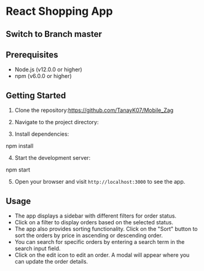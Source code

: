 
# React Shopping App


## Switch to Branch master 
## Prerequisites

- Node.js (v12.0.0 or higher)
- npm (v6.0.0 or higher)

## Getting Started

1. Clone the repository:https://github.com/TanayK07/Mobile_Zag
2. Navigate to the project directory:

3. Install dependencies:

npm install



4. Start the development server:

npm start

5. Open your browser and visit `http://localhost:3000` to see the app.

## Usage

- The app displays a sidebar with different filters for order status.
- Click on a filter to display orders based on the selected status.
- The app also provides sorting functionality. Click on the "Sort" button to sort the orders by price in ascending or descending order.
- You can search for specific orders by entering a search term in the search input field.
- Click on the edit icon to edit an order. A modal will appear where you can update the order details.




